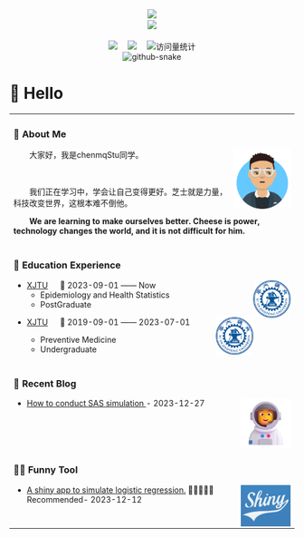 <div align="center">
  
  <!-- dynamic typing effect 动态打字效果 -->
  <div>
    <a href="https://blog.sunguoqi.com/">
      <img src="https://readme-typing-svg.demolab.com?font=Fira+Code&pause=1000&width=435&lines=console.log(%22Hello%2C%20World%22);欢迎查看Hu STU的Github首页!&center=true&size=27" />
    </a>
  </div>

  <!-- knock code pictures 敲代码的图片 -->
  <picture>
    <source media="(prefers-color-scheme: dark)" srcset="https://cdn.jsdelivr.net/gh/sun0225SUN/sun0225SUN/assets/images/coding.gif" />
    <source media="(prefers-color-scheme: light)" srcset="https://cdn.jsdelivr.net/gh/sun0225SUN/sun0225SUN/assets/images/developer.svg" height="225px" />
    <img src="https://cdn.jsdelivr.net/gh/sun0225SUN/sun0225SUN/assets/images/coding.gif" />
  </picture>

  <!-- for beauty 留个空行好看点 -->
  <div>&nbsp;</div>
 
  <!-- profile logo 个人资料徽标 -->
  <div>
    <a href="https://huww1998.github.io/biostat/"><img src="https://img.shields.io/badge/Website-博客-brightgreen" /></a>&emsp;
    <a href="https://space.bilibili.com/48210948/"><img src="https://img.shields.io/badge/Bilibili-B站-ff69b4" /></a>&emsp;
    <!-- visitor statistics logo 访问量统计徽标 -->
    <img src="https://komarev.com/ghpvc/?username=huww1998&label=Views&color=blueviolet&style=flat" alt="访问量统计" />
  </div>
 
  <!-- Snake Code Contribution Map 贪吃蛇代码贡献图 -->
  <picture>
    <source media="(prefers-color-scheme: dark)" srcset="https://github.com/huww1998/huww1998/blob/output/github-contribution-grid-snake-dark.svg" />
    <source media="(prefers-color-scheme: light)" srcset="https://cdn.jsdelivr.net/gh/sun0225SUN/sun0225SUN/profile-snake-contrib/github-contribution-grid-snake.svg" />
    <img alt="github-snake" src="https://cdn.jsdelivr.net/gh/sun0225SUN/sun0225SUN/profile-snake-contrib/github-contribution-grid-snake-dark.svg" />
  </picture>

</div>

#  🙋 Hello

<table>
  
<tr><td>

### 🤺 About Me

<img align="right" width="100" src="https://github.com/huww1998/huww1998/blob/main/figures/avatar.png" />

<p>&emsp;&emsp;大家好，我是chenmqStu同学。</p>
<p>&emsp;&emsp;</p>
<p>&emsp;&emsp;我们正在学习中，学会让自己变得更好。芝士就是力量，科技改变世界，这根本难不倒他。</p>
<p><strong>&emsp;&emsp;We are learning to make ourselves better. Cheese is power, technology changes the world, and it is not difficult for him.</strong></p>

</td></tr>

<tr><td>
  
### 🏢 Education Experience

<img align="right" width="66" src="https://github.com/huww1998/huww1998/blob/main/figures/xjtu-logo.png" />

- [XJTU](https://www.xjtu.edu.cn/) &emsp; 📌 2023-09-01 —— Now
  - Epidemiology and Health Statistics
  - PostGraduate

<img align="right" width="66" src="https://github.com/huww1998/huww1998/blob/main/figures/xjtu-logo.png" />

- [XJTU](https://www.xjtu.edu.cn/) &emsp; 📌 2019-09-01 —— 2023-07-01

  - Preventive Medicine
  - Undergraduate

</td></tr>

<tr><td>

### 📃 Recent Blog

<img align="right" width="88" src="figures/astronaut.png" />

<!-- START_SECTION:blog -->
* <a href='https://huww1998.github.io/sas/linear%20regression%20simulation.html' target='_blank'> How to conduct SAS simulation </a> - 2023-12-27
<!-- END_SECTION:blog -->

</td></tr>

<tr><td>

### 🤾‍♂️ Funny Tool

<img align="right" width="88" src="https://github.com/huww1998/huww1998/blob/main/figures/shiny-logo.jpg" />

<!-- START_SECTION:douban -->
* <a href='https://hustu.shinyapps.io/logisticsim/' target='_blank'>A shiny app to simulate logistic regression.</a> 🌟🌟🌟🌟🌟 Recommended- 2023-12-12
<!-- END_SECTION:douban -->

</td></tr>
